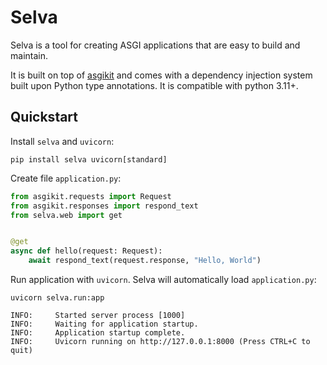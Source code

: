 # Selva

Selva is a tool for creating ASGI applications that are easy to build and maintain.

It is built on top of [asgikit](https://pypi.org/project/asgikit/) and comes with
a dependency injection system built upon Python type annotations. It is compatible with python 3.11+.

## Quickstart

Install `selva` and `uvicorn`:

```shell
pip install selva uvicorn[standard]
```

Create file `application.py`:

```python
from asgikit.requests import Request
from asgikit.responses import respond_text
from selva.web import get


@get
async def hello(request: Request):
    await respond_text(request.response, "Hello, World")
```

Run application with `uvicorn`. Selva will automatically load `application.py`:

```shell
uvicorn selva.run:app
```

```
INFO:     Started server process [1000]
INFO:     Waiting for application startup.
INFO:     Application startup complete.
INFO:     Uvicorn running on http://127.0.0.1:8000 (Press CTRL+C to quit)
```
